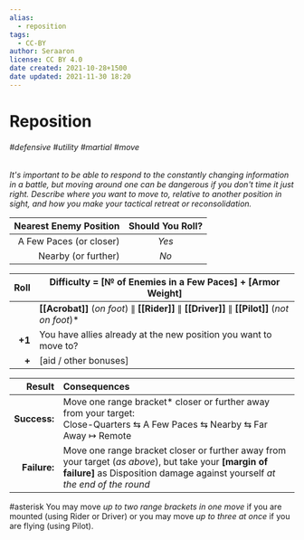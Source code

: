 ```yaml
---
alias:
  - reposition
tags:
  - CC-BY
author: Seraaron
license: CC BY 4.0
date created: 2021-10-28+1500
date updated: 2021-11-30 18:20
---
```


# Reposition

###### #defensive #utility #martial #move

_It's important to be able to respond to the constantly changing information in a battle, but moving around one can be dangerous if you don't time it just right. Describe where you want to move to, relative to another position in sight, and how you make your tactical retreat or reconsolidation._

| Nearest Enemy Position | Should You Roll? |
| ---------------------: | :--------------: |
|     A Few Paces (or closer) |       _Yes_      |
|    Nearby (or further) |       _No_       |

|   Roll | Difficulty = [№ of Enemies in a Few Paces] + [Armor Weight]                                   |
| -----: | --------------------------------------------------------------------------------------------- |
|        | **[[Acrobat]]** (_on foot_) ∥ **[[Rider]]** ∥ **[[Driver]]** ∥ **[[Pilot]]** (_not on foot_)* |
| **+1** | You have allies already at the new position you want to move to?                              |
|  **+** | [aid / other bonuses]                                                                         |

|       Result | Consequences                                                                                                                                                                        |
| ------------:|:----------------------------------------------------------------------------------------------------------------------------------------------------------------------------------- |
| **Success:** | Move one range bracket* closer or further away from your target:<br>Close-Quarters ⇆ A Few Paces ⇆ Nearby ⇆ Far Away ↦ Remote                                                       |
| **Failure:** | Move one range bracket closer or further away from your target (_as above_), but take your **[margin of failure]** as Disposition damage against yourself _at the end of the round_ |

#asterisk You may move _up to two range brackets in one move_ if you are mounted (using Rider or Driver) or you may move _up to three at once_ if you are flying (using Pilot).
